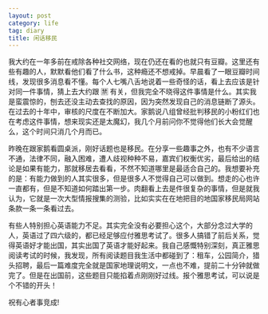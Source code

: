 ```yaml
---
layout: post
category: life
tag: diary
title: 闲话移民
---
```


我大约在一年多前在戒除各种社交网络，现在仍还在看的也就只有豆瓣。这里还有些有趣的人，默默看他们看了什么书，这种瘾还不想戒掉。早晨看了一眼豆瓣时间线，发现很多消息看不懂。每个人七嘴八舌地说着一些奇怪的话，看上去应该是针对同一件事情，猜上去大约跟 🈲️ 有关，但我完全不晓得这件事情是什么。其实我是蛮震惊的，刨去还没主动去查找的原因，因为突然发现自己的消息链断了源头。在过去的十年中，审核的尺度在不断加大。家鹅说八组曾经批判移民的小粉红们也在考虑这件事情，想来现实还是太魔幻，我几个月前问你不觉得他们长大会觉醒么，这个时间只消几个月而已。

昨晚在跟家鹅看圆桌派，刚好话题也是移民。在分享一些趣事之外，也有不少语言不通，法律不同，融入困难，遭人歧视种种不易，嘉宾们权衡优劣，最后给出的结论是如果有能力，那就移居去看看，不然不知道哪里是最适合自己的。我想要补充的是：有能力做到的人其实很多，但是很多人不觉得自己可以做到。想走的心也许一直都有，但是不知道如何踏出第一步。肉翻看上去是件很复杂的事情，但是就我认为，它就是一次大型情报搜集的测验，比如实实在在地把目的地国家移民局网站条款一条一条看过去。

有些人特别担心英语能力不足。其实完全没有必要担心这个，大部分念过大学的人，英语过了四六级的，都已经足够应付雅思考试了。很多人搞错了前后关系，觉得英语好才能出国，其实出国了英语才能好起来。我自己感慨特别深刻，真正雅思阅读考试的时候，我发现，所有阅读题目我生活中都碰到了：租车，公园简介，猎头招聘，最后一篇难度完全就是国家地理说明文，一点也不难，提前二十分钟就做完了。但是在出国前，这些题目只能掐着点刚刚好过线。报个雅思考试，可以说是个不错的开头！

祝有心者事竞成!
